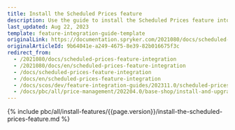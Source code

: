 ```yaml
---
title: Install the Scheduled Prices feature
description: Use the guide to install the Scheduled Prices feature into your Spryker basedproject.
last_updated: Aug 22, 2023
template: feature-integration-guide-template
originalLink: https://documentation.spryker.com/2021080/docs/scheduled-prices-feature-integration
originalArticleId: 9b64041e-a249-4675-8e39-82b016675f3c
redirect_from:
  - /2021080/docs/scheduled-prices-feature-integration
  - /2021080/docs/en/scheduled-prices-feature-integration
  - /docs/scheduled-prices-feature-integration
  - /docs/en/scheduled-prices-feature-integration
  - /docs/scos/dev/feature-integration-guides/202311.0/scheduled-prices-feature-integration.html
  - /docs/pbc/all/price-management/202204.0/base-shop/install-and-upgrade/install-features/install-the-scheduled-prices-feature.html
---
```


{% include pbc/all/install-features/{{page.version}}/install-the-scheduled-prices-feature.md %} <!-- To edit, see /_includes/pbc/all/install-features/202311.0/install-the-scheduled-prices-feature.md -->
